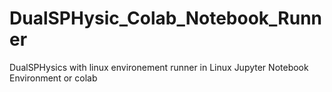 # DualSPHysic_Colab_Notebook_Runner
DualSPHysics with linux environement runner in Linux Jupyter Notebook Environment or colab  
